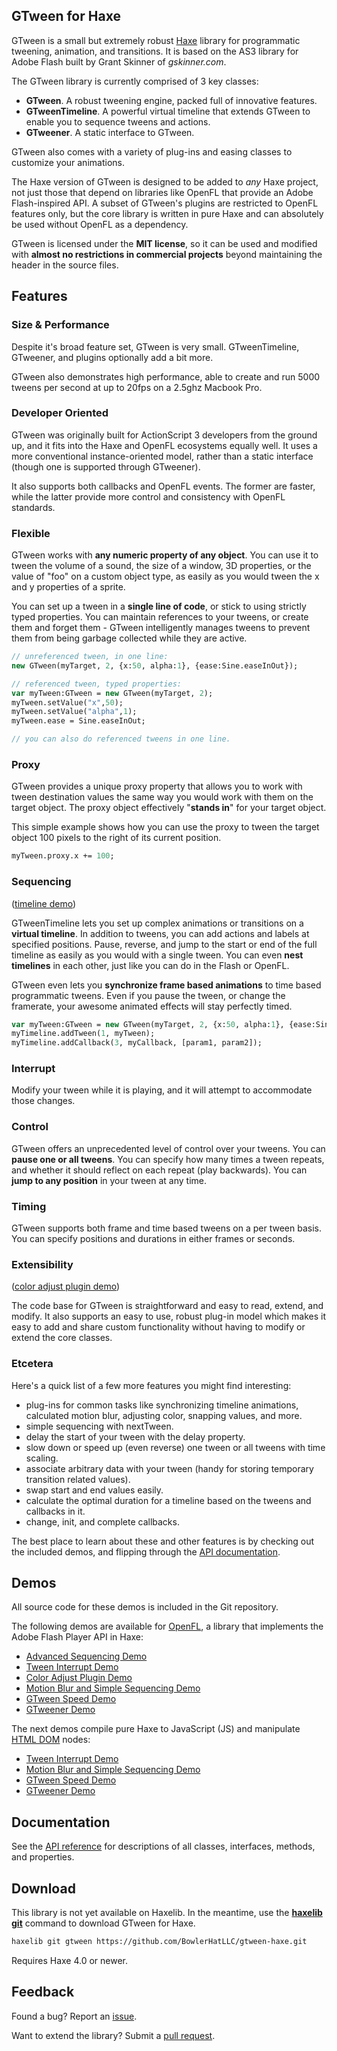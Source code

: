 ## GTween for Haxe

GTween is a small but extremely robust [Haxe](https://haxe.org/) library for programmatic tweening, animation, and transitions. It is based on the AS3 library for Adobe Flash built by Grant Skinner of _gskinner.com_.

The GTween library is currently comprised of 3 key classes:

* **GTween**. A robust tweening engine, packed full of innovative features.
* **GTweenTimeline**. A powerful virtual timeline that extends GTween to enable you to sequence tweens and actions.
* **GTweener**. A static interface to GTween.

GTween also comes with a variety of plug-ins and easing classes to customize your animations.

The Haxe version of GTween is designed to be added to _any_ Haxe project, not just those that depend on libraries like OpenFL that provide an Adobe Flash-inspired API. A subset of GTween's plugins are restricted to OpenFL features only, but the core library is written in pure Haxe and can absolutely be used without OpenFL as a dependency.

GTween is licensed under the **MIT license**, so it can be used and modified with **almost no restrictions in commercial projects** beyond maintaining the header in the source files.

## Features

### Size & Performance

Despite it's broad feature set, GTween is very small. GTweenTimeline, GTweener, and plugins optionally add a bit more.

GTween also demonstrates high performance, able to create and run 5000 tweens per second at up to 20fps on a 2.5ghz Macbook Pro.

### Developer Oriented

GTween was originally built for ActionScript 3 developers from the ground up, and it fits into the Haxe and OpenFL ecosystems equally well. It uses a more conventional instance-oriented model, rather than a static interface (though one is supported through GTweener).

It also supports both callbacks and OpenFL events. The former are faster, while the latter provide more control and consistency with OpenFL standards.

### Flexible

GTween works with **any numeric property of any object**.
You can use it to tween the volume of a sound, the size of a window, 3D properties, or the value of "foo" on a custom object type, as easily as you would tween the x and y properties of a sprite.

You can set up a tween in a **single line of code**, or stick to using strictly typed properties. You can maintain references to your tweens, or create them and forget them - GTween intelligently manages tweens to prevent them from being garbage collected while they are active.

```haxe
// unreferenced tween, in one line:
new GTween(myTarget, 2, {x:50, alpha:1}, {ease:Sine.easeInOut});

// referenced tween, typed properties:
var myTween:GTween = new GTween(myTarget, 2);
myTween.setValue("x",50);
myTween.setValue("alpha",1);
myTween.ease = Sine.easeInOut;

// you can also do referenced tweens in one line.
```

### Proxy

GTween provides a unique proxy property that allows you to work with tween destination values the same way you would work with them on the target object.
The proxy object effectively "**stands in**" for your target object.

This simple example shows how you can use the proxy to tween the target object 100 pixels to the right of its current position.

```haxe
myTween.proxy.x += 100;
```

### Sequencing

([timeline demo](https://bowlerhatllc.github.io/gtween-haxe/samples/openfl/GTweenTimelineDemo/))

GTweenTimeline lets you set up complex animations or transitions on a **virtual timeline**.
In addition to tweens, you can add actions and labels at specified positions.
Pause, reverse, and jump to the start or end of the full timeline as easily as you would with a single tween.
You can even **nest timelines** in each other, just like you can do in the Flash or OpenFL.

GTween even lets you **synchronize frame based animations** to time based programmatic tweens.
Even if you pause the tween, or change the framerate, your awesome animated effects will stay perfectly timed.

```haxe
var myTween:GTween = new GTween(myTarget, 2, {x:50, alpha:1}, {ease:Sine.easeInOut});
myTimeline.addTween(1, myTween);
myTimeline.addCallback(3, myCallback, [param1, param2]);
```

### Interrupt

Modify your tween while it is playing, and it will attempt to accommodate those changes.

### Control

GTween offers an unprecedented level of control over your tweens.
You can **pause one or all tweens**.
You can specify how many times a tween repeats, and whether it should reflect on each repeat (play backwards).
You can **jump to any position** in your tween at any time.

### Timing

GTween supports both frame and time based tweens on a per tween basis. You can specify positions and durations in either frames or seconds.

### Extensibility

([color adjust plugin demo](https://bowlerhatllc.github.io/gtween-haxe/samples/openfl/GTweenColorAdjust/))

The code base for GTween is straightforward and easy to read, extend, and modify. It also supports an easy to use, robust plug-in model which makes it easy to add and share custom functionality without having to modify or extend the core classes.

### Etcetera

Here's a quick list of a few more features you might find interesting:

* plug-ins for common tasks like synchronizing timeline animations, calculated motion blur, adjusting color, snapping values, and more.
* simple sequencing with nextTween.
* delay the start of your tween with the delay property.
* slow down or speed up (even reverse) one tween or all tweens with time scaling.
* associate arbitrary data with your tween (handy for storing temporary transition related values).
* swap start and end values easily.
* calculate the optimal duration for a timeline based on the tweens and callbacks in it.
* change, init, and complete callbacks.

The best place to learn about these and other features is by checking out the included demos, and flipping through the [API documentation](https://bowlerhatllc.github.io/gtween-haxe/api/).

## Demos

All source code for these demos is included in the Git repository.

The following demos are available for [OpenFL](https://openfl.org/), a library that implements the Adobe Flash Player API in Haxe:

* [Advanced Sequencing Demo](https://bowlerhatllc.github.io/gtween-haxe/samples/openfl/GTweenTimelineDemo/)
* [Tween Interrupt Demo](https://bowlerhatllc.github.io/gtween-haxe/samples/openfl/GTweenInterrupt/)
* [Color Adjust Plugin Demo](https://bowlerhatllc.github.io/gtween-haxe/samples/openfl/GTweenColorAdjust/)
* [Motion Blur and Simple Sequencing Demo](https://bowlerhatllc.github.io/gtween-haxe/samples/openfl/GTweenSimpleSequencing/)
* [GTween Speed Demo](https://bowlerhatllc.github.io/gtween-haxe/samples/openfl/GTweenSpeedDemo/)
* [GTweener Demo](https://bowlerhatllc.github.io/gtween-haxe/samples/openfl/GTweenerDemo/)

The next demos compile pure Haxe to JavaScript (JS) and manipulate [HTML DOM](https://developer.mozilla.org/en-US/docs/Web/API/Document_Object_Model/Introduction) nodes:

* [Tween Interrupt Demo](https://bowlerhatllc.github.io/gtween-haxe/samples/js/GTweenInterrupt/)
* [Motion Blur and Simple Sequencing Demo](https://bowlerhatllc.github.io/gtween-haxe/samples/js/GTweenSimpleSequencing/)
* [GTween Speed Demo](https://bowlerhatllc.github.io/gtween-haxe/samples/js/GTweenSpeedDemo/)
* [GTweener Demo](https://bowlerhatllc.github.io/gtween-haxe/samples/js/GTweenerDemo/)

## Documentation

See the [API reference](https://bowlerhatllc.github.io/gtween-haxe/api/) for descriptions of all classes, interfaces, methods, and properties.

## Download

This library is not yet available on Haxelib. In the meantime, use the [**haxelib git**](https://lib.haxe.org/documentation/using-haxelib/#git) command to download GTween for Haxe.

```sh
haxelib git gtween https://github.com/BowlerHatLLC/gtween-haxe.git
```

Requires Haxe 4.0 or newer.

## Feedback

Found a bug? Report an [issue](https://github.com/BowlerHatLLC/gtween-haxe/issues).

Want to extend the library? Submit a [pull request](https://github.com/BowlerHatLLC/gtween-haxe/pulls).

